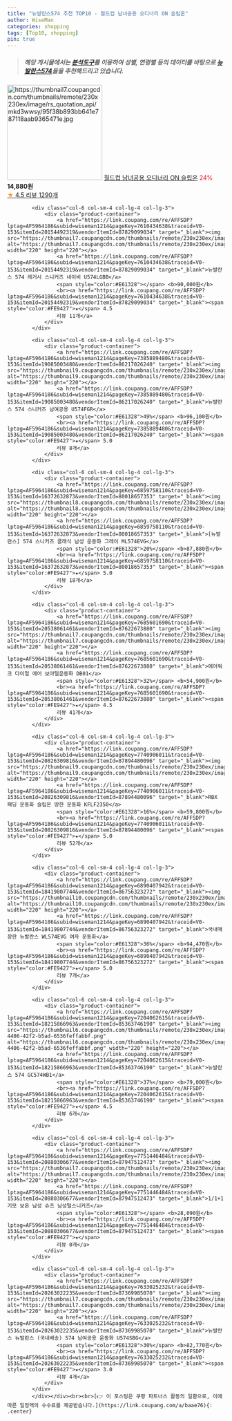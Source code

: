 ```yaml
---
title: "뉴발란스574 추천 TOP10 - 월드컵 남녀공용 오디너리 ON 슬립온"
author: WiseMan
categories: shopping
tags: [Top10, shopping]
pin: true
---
```


> ##### 해당 게시물에서는 [**분석도구**](https://itemscout.io/)를 이용하여 **성별**, **연령별** 등의 데이터를 바탕으로 [**뉴발란스574**](https://link.coupang.com/a/baae76)들을 추천해드리고 있습니다.
<div class="container"><div class="row">
            <div class="col-6 col-sm-4 col-lg-4 col-lg-3">
                <div class="product-container">
                    <a href="https://link.coupang.com/re/AFFSDP?lptag=AF5964186&subid=wiseman1214&pageKey=6091490239&traceid=V0-153&itemId=11358828319&vendorItemId=78635176249" target="_blank"><img src="https://thumbnail7.coupangcdn.com/thumbnails/remote/230x230ex/image/rs_quotation_api/mkd3wwsy/95f38b893bb641e787118aab9365471e.jpg" alt="https://thumbnail7.coupangcdn.com/thumbnails/remote/230x230ex/image/rs_quotation_api/mkd3wwsy/95f38b893bb641e787118aab9365471e.jpg" width="220" height="220"></a>
                    <a href="https://link.coupang.com/re/AFFSDP?lptag=AF5964186&subid=wiseman1214&pageKey=6091490239&traceid=V0-153&itemId=11358828319&vendorItemId=78635176249" target="_blank">월드컵 남녀공용 오디너리 ON 슬립온</a>
                    <span style="color:#E61328">24%</span> <b>14,880원</b>
                    <br><a href="https://link.coupang.com/re/AFFSDP?lptag=AF5964186&subid=wiseman1214&pageKey=6091490239&traceid=V0-153&itemId=11358828319&vendorItemId=78635176249" target="_blank"><span style="color:#FE9427">★</span> 4.5
                    리뷰 1290개</a>
                </div>
            </div>
            
            <div class="col-6 col-sm-4 col-lg-4 col-lg-3">
                <div class="product-container">
                    <a href="https://link.coupang.com/re/AFFSDP?lptag=AF5964186&subid=wiseman1214&pageKey=7610434638&traceid=V0-153&itemId=20154492319&vendorItemId=87829099034" target="_blank"><img src="https://thumbnail7.coupangcdn.com/thumbnails/remote/230x230ex/image/vendor_inventory/fa16/cffdce6c692beaa4bf3df224a5ead63d996d31b2d86e49d8b7118de25338.png" alt="https://thumbnail7.coupangcdn.com/thumbnails/remote/230x230ex/image/vendor_inventory/fa16/cffdce6c692beaa4bf3df224a5ead63d996d31b2d86e49d8b7118de25338.png" width="220" height="220"></a>
                    <a href="https://link.coupang.com/re/AFFSDP?lptag=AF5964186&subid=wiseman1214&pageKey=7610434638&traceid=V0-153&itemId=20154492319&vendorItemId=87829099034" target="_blank">뉴발란스 574 레거시 스니커즈 네이비 U574LGBB</a>
                    <span style="color:#E61328"></span> <b>90,000원</b>
                    <br><a href="https://link.coupang.com/re/AFFSDP?lptag=AF5964186&subid=wiseman1214&pageKey=7610434638&traceid=V0-153&itemId=20154492319&vendorItemId=87829099034" target="_blank"><span style="color:#FE9427">★</span> 4.5
                    리뷰 11개</a>
                </div>
            </div>
            
            <div class="col-6 col-sm-4 col-lg-4 col-lg-3">
                <div class="product-container">
                    <a href="https://link.coupang.com/re/AFFSDP?lptag=AF5964186&subid=wiseman1214&pageKey=7385889480&traceid=V0-153&itemId=19085003480&vendorItemId=86217026240" target="_blank"><img src="https://thumbnail9.coupangcdn.com/thumbnails/remote/230x230ex/image/vendor_inventory/fe1d/fecc80375e50cf625f569c6499c5b2d9d75c23b29d5f9f2db5aaee4931b4.jpg" alt="https://thumbnail9.coupangcdn.com/thumbnails/remote/230x230ex/image/vendor_inventory/fe1d/fecc80375e50cf625f569c6499c5b2d9d75c23b29d5f9f2db5aaee4931b4.jpg" width="220" height="220"></a>
                    <a href="https://link.coupang.com/re/AFFSDP?lptag=AF5964186&subid=wiseman1214&pageKey=7385889480&traceid=V0-153&itemId=19085003480&vendorItemId=86217026240" target="_blank">뉴발란스 574 스니커즈 남여공용 U574FGR</a>
                    <span style="color:#E61328">49%</span> <b>96,100원</b>
                    <br><a href="https://link.coupang.com/re/AFFSDP?lptag=AF5964186&subid=wiseman1214&pageKey=7385889480&traceid=V0-153&itemId=19085003480&vendorItemId=86217026240" target="_blank"><span style="color:#FE9427">★</span> 5.0
                    리뷰 8개</a>
                </div>
            </div>
            
            <div class="col-6 col-sm-4 col-lg-4 col-lg-3">
                <div class="product-container">
                    <a href="https://link.coupang.com/re/AFFSDP?lptag=AF5964186&subid=wiseman1214&pageKey=6859758110&traceid=V0-153&itemId=16372632873&vendorItemId=80018657353" target="_blank"><img src="https://thumbnail8.coupangcdn.com/thumbnails/remote/230x230ex/image/vendor_inventory/045f/ce3bf83bc41ba2e66ee492139e852ab246921fb266756f3b63154a594a7e.jpg" alt="https://thumbnail8.coupangcdn.com/thumbnails/remote/230x230ex/image/vendor_inventory/045f/ce3bf83bc41ba2e66ee492139e852ab246921fb266756f3b63154a594a7e.jpg" width="220" height="220"></a>
                    <a href="https://link.coupang.com/re/AFFSDP?lptag=AF5964186&subid=wiseman1214&pageKey=6859758110&traceid=V0-153&itemId=16372632873&vendorItemId=80018657353" target="_blank">[뉴발란스] 574 스니커즈 클래식 남성 운동화 그레이 ML574EVG</a>
                    <span style="color:#E61328">20%</span> <b>87,880원</b>
                    <br><a href="https://link.coupang.com/re/AFFSDP?lptag=AF5964186&subid=wiseman1214&pageKey=6859758110&traceid=V0-153&itemId=16372632873&vendorItemId=80018657353" target="_blank"><span style="color:#FE9427">★</span> 5.0
                    리뷰 18개</a>
                </div>
            </div>
            
            <div class="col-6 col-sm-4 col-lg-4 col-lg-3">
                <div class="product-container">
                    <a href="https://link.coupang.com/re/AFFSDP?lptag=AF5964186&subid=wiseman1214&pageKey=7685601690&traceid=V0-153&itemId=20538061461&vendorItemId=87622673880" target="_blank"><img src="https://thumbnail7.coupangcdn.com/thumbnails/remote/230x230ex/image/vendor_inventory/15f9/6425b2337e4045f14cd0fee85cd88ecb4cb565c9f5ebc53c84a40a77fabf.jpg" alt="https://thumbnail7.coupangcdn.com/thumbnails/remote/230x230ex/image/vendor_inventory/15f9/6425b2337e4045f14cd0fee85cd88ecb4cb565c9f5ebc53c84a40a77fabf.jpg" width="220" height="220"></a>
                    <a href="https://link.coupang.com/re/AFFSDP?lptag=AF5964186&subid=wiseman1214&pageKey=7685601690&traceid=V0-153&itemId=20538061461&vendorItemId=87622673880" target="_blank">에어워크 다이얼 에어 보아털운동화 DB01</a>
                    <span style="color:#E61328">32%</span> <b>54,900원</b>
                    <br><a href="https://link.coupang.com/re/AFFSDP?lptag=AF5964186&subid=wiseman1214&pageKey=7685601690&traceid=V0-153&itemId=20538061461&vendorItemId=87622673880" target="_blank"><span style="color:#FE9427">★</span> 4.5
                    리뷰 41개</a>
                </div>
            </div>
            
            <div class="col-6 col-sm-4 col-lg-4 col-lg-3">
                <div class="product-container">
                    <a href="https://link.coupang.com/re/AFFSDP?lptag=AF5964186&subid=wiseman1214&pageKey=7740906011&traceid=V0-153&itemId=20826309816&vendorItemId=87894480096" target="_blank"><img src="https://thumbnail9.coupangcdn.com/thumbnails/remote/230x230ex/image/vendor_inventory/5d86/2ec57a1ec33ef7af91c22427aefec09586ad99bb3b87fde6a794bf622297.jpg" alt="https://thumbnail9.coupangcdn.com/thumbnails/remote/230x230ex/image/vendor_inventory/5d86/2ec57a1ec33ef7af91c22427aefec09586ad99bb3b87fde6a794bf622297.jpg" width="220" height="220"></a>
                    <a href="https://link.coupang.com/re/AFFSDP?lptag=AF5964186&subid=wiseman1214&pageKey=7740906011&traceid=V0-153&itemId=20826309816&vendorItemId=87894480096" target="_blank">RBX 패딩 운동화 슬립온 방한 운동화 KFLF2350</a>
                    <span style="color:#E61328">16%</span> <b>59,800원</b>
                    <br><a href="https://link.coupang.com/re/AFFSDP?lptag=AF5964186&subid=wiseman1214&pageKey=7740906011&traceid=V0-153&itemId=20826309816&vendorItemId=87894480096" target="_blank"><span style="color:#FE9427">★</span> 5.0
                    리뷰 52개</a>
                </div>
            </div>
            
            <div class="col-6 col-sm-4 col-lg-4 col-lg-3">
                <div class="product-container">
                    <a href="https://link.coupang.com/re/AFFSDP?lptag=AF5964186&subid=wiseman1214&pageKey=6890407942&traceid=V0-153&itemId=18419807744&vendorItemId=86756323272" target="_blank"><img src="https://thumbnail10.coupangcdn.com/thumbnails/remote/230x230ex/image/vendor_inventory/7321/62aa947afb8b79fa0d2fbecec29959f2e473a309a737b1da567b0b16fcde.jpg" alt="https://thumbnail10.coupangcdn.com/thumbnails/remote/230x230ex/image/vendor_inventory/7321/62aa947afb8b79fa0d2fbecec29959f2e473a309a737b1da567b0b16fcde.jpg" width="220" height="220"></a>
                    <a href="https://link.coupang.com/re/AFFSDP?lptag=AF5964186&subid=wiseman1214&pageKey=6890407942&traceid=V0-153&itemId=18419807744&vendorItemId=86756323272" target="_blank">국내매장판 뉴발란스 WL574EVG 여자 운동화</a>
                    <span style="color:#E61328">36%</span> <b>94,470원</b>
                    <br><a href="https://link.coupang.com/re/AFFSDP?lptag=AF5964186&subid=wiseman1214&pageKey=6890407942&traceid=V0-153&itemId=18419807744&vendorItemId=86756323272" target="_blank"><span style="color:#FE9427">★</span> 5.0
                    리뷰 7개</a>
                </div>
            </div>
            
            <div class="col-6 col-sm-4 col-lg-4 col-lg-3">
                <div class="product-container">
                    <a href="https://link.coupang.com/re/AFFSDP?lptag=AF5964186&subid=wiseman1214&pageKey=7204062615&traceid=V0-153&itemId=18215866963&vendorItemId=85363746190" target="_blank"><img src="https://thumbnail6.coupangcdn.com/thumbnails/remote/230x230ex/image/retail/images/2023/03/17/12/9/af826c8b-4406-42f2-b5ad-6536feffabbf.png" alt="https://thumbnail6.coupangcdn.com/thumbnails/remote/230x230ex/image/retail/images/2023/03/17/12/9/af826c8b-4406-42f2-b5ad-6536feffabbf.png" width="220" height="220"></a>
                    <a href="https://link.coupang.com/re/AFFSDP?lptag=AF5964186&subid=wiseman1214&pageKey=7204062615&traceid=V0-153&itemId=18215866963&vendorItemId=85363746190" target="_blank">뉴발란스 574 GC574WB1</a>
                    <span style="color:#E61328">37%</span> <b>79,000원</b>
                    <br><a href="https://link.coupang.com/re/AFFSDP?lptag=AF5964186&subid=wiseman1214&pageKey=7204062615&traceid=V0-153&itemId=18215866963&vendorItemId=85363746190" target="_blank"><span style="color:#FE9427">★</span> 4.5
                    리뷰 6개</a>
                </div>
            </div>
            
            <div class="col-6 col-sm-4 col-lg-4 col-lg-3">
                <div class="product-container">
                    <a href="https://link.coupang.com/re/AFFSDP?lptag=AF5964186&subid=wiseman1214&pageKey=7751446484&traceid=V0-153&itemId=20880306677&vendorItemId=87947512473" target="_blank"><img src="https://thumbnail7.coupangcdn.com/thumbnails/remote/230x230ex/image/vendor_inventory/6cf7/1a97402c70a4673f5cb44fcf2ddfb46f37dc720847ed775ead6a0648afc0.jpeg" alt="https://thumbnail7.coupangcdn.com/thumbnails/remote/230x230ex/image/vendor_inventory/6cf7/1a97402c70a4673f5cb44fcf2ddfb46f37dc720847ed775ead6a0648afc0.jpeg" width="220" height="220"></a>
                    <a href="https://link.coupang.com/re/AFFSDP?lptag=AF5964186&subid=wiseman1214&pageKey=7751446484&traceid=V0-153&itemId=20880306677&vendorItemId=87947512473" target="_blank">1/1+1 기모 보온 남성 슈즈 남성털스니커즈</a>
                    <span style="color:#E61328"></span> <b>28,090원</b>
                    <br><a href="https://link.coupang.com/re/AFFSDP?lptag=AF5964186&subid=wiseman1214&pageKey=7751446484&traceid=V0-153&itemId=20880306677&vendorItemId=87947512473" target="_blank"><span style="color:#FE9427">★</span> 
                    리뷰 0개</a>
                </div>
            </div>
            
            <div class="col-6 col-sm-4 col-lg-4 col-lg-3">
                <div class="product-container">
                    <a href="https://link.coupang.com/re/AFFSDP?lptag=AF5964186&subid=wiseman1214&pageKey=7633025232&traceid=V0-153&itemId=20263022235&vendorItemId=87369985070" target="_blank"><img src="https://thumbnail7.coupangcdn.com/thumbnails/remote/230x230ex/image/vendor_inventory/de10/0bd9068b16b5b70ad5a77415f02db7263c7db22df25b0ae4d460e151adf6.jpg" alt="https://thumbnail7.coupangcdn.com/thumbnails/remote/230x230ex/image/vendor_inventory/de10/0bd9068b16b5b70ad5a77415f02db7263c7db22df25b0ae4d460e151adf6.jpg" width="220" height="220"></a>
                    <a href="https://link.coupang.com/re/AFFSDP?lptag=AF5964186&subid=wiseman1214&pageKey=7633025232&traceid=V0-153&itemId=20263022235&vendorItemId=87369985070" target="_blank">뉴발란스 뉴발란스 (국내배송) 574 남여공용 운동화 U574SBG</a>
                    <span style="color:#E61328">30%</span> <b>82,770원</b>
                    <br><a href="https://link.coupang.com/re/AFFSDP?lptag=AF5964186&subid=wiseman1214&pageKey=7633025232&traceid=V0-153&itemId=20263022235&vendorItemId=87369985070" target="_blank"><span style="color:#FE9427">★</span> 3.0
                    리뷰 4개</a>
                </div>
            </div>
            </div></div><br><br>[👉 이 포스팅은 쿠팡 파트너스 활동의 일환으로, 이에 따른 일정액의 수수료를 제공받습니다.](https://link.coupang.com/a/baae76){: .center}